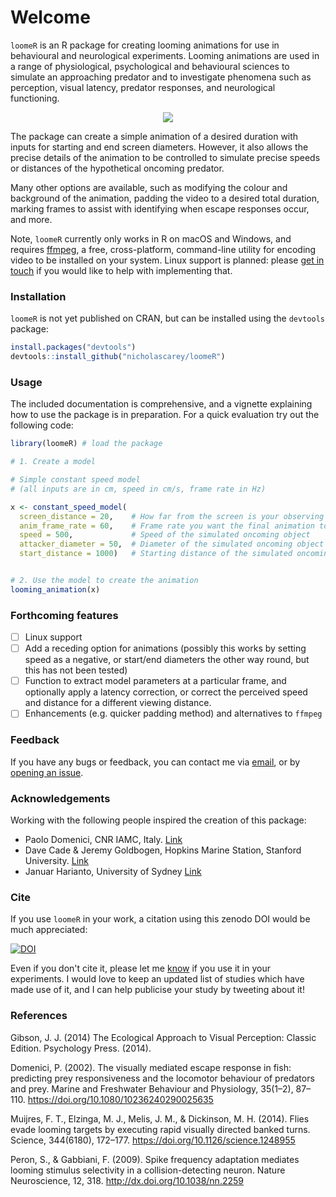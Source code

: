 # Welcome

`loomeR` is an R package for creating looming animations for use in behavioural and neurological experiments. Looming animations are used in a range of physiological, psychological and behavioural sciences to simulate an approaching predator and to investigate phenomena such as perception, visual latency, predator responses, and neurological functioning. 

<p align="center">
  <img src=https://i.imgur.com/WKKt59E.gif>
</p>

The package can create a simple animation of a desired duration with inputs for starting and end screen diameters. However, it also allows the precise details of the animation to be controlled to simulate precise speeds or distances of the hypothetical oncoming predator. 

Many other options are available, such as modifying the colour and background of the animation, padding the video to a desired total duration, marking frames to assist with identifying when escape responses occur, and more. 

Note, `loomeR` currently only works in R on macOS and Windows, and requires [ffmpeg](http://ffmpeg.org), a free, cross-platform, command-line utility for encoding video to be installed on your system. Linux support is planned: please [get in touch](nicholascarey@gmail.com) if you would like to help with implementing that. 

### Installation
`loomeR` is not yet published on CRAN, but can be installed using the `devtools` package:

```r
install.packages("devtools")
devtools::install_github("nicholascarey/loomeR")
```

### Usage

The included documentation is comprehensive, and a vignette explaining how to use the package is in preparation. For a quick evaluation try out the following code:

```r
library(loomeR) # load the package

# 1. Create a model

# Simple constant speed model
# (all inputs are in cm, speed in cm/s, frame rate in Hz)

x <- constant_speed_model(
  screen_distance = 20,    # How far from the screen is your observing specimen?
  anim_frame_rate = 60,    # Frame rate you want the final animation to be 
  speed = 500,             # Speed of the simulated oncoming object
  attacker_diameter = 50,  # Diameter of the simulated oncoming object
  start_distance = 1000)   # Starting distance of the simulated oncoming object


# 2. Use the model to create the animation
looming_animation(x)

```

### Forthcoming features

- [ ] Linux support
- [ ] Add a receding option for animations (possibly this works by setting speed as a negative, or start/end diameters the other way round, but this has not been tested)
- [ ] Function to extract model parameters at a particular frame, and optionally apply a latency correction, or correct the perceived speed and distance for a different viewing distance. 
- [ ] Enhancements (e.g. quicker padding method) and alternatives to `ffmpeg`

### Feedback

If you have any bugs or feedback, you can contact me via [email](mailto:nicholascarey@gmail.com), or by [opening an issue](https://github.com/nicholascarey/loomeR/issues). 

### Acknowledgements

Working with the following people inspired the creation of this package:

- Paolo Domenici, CNR IAMC, Italy.  [Link](http://oristano.iamc.cnr.it/IAMC/staff/paolo-domenici/domenici-paolo?set_language=en)
- Dave Cade & Jeremy Goldbogen, Hopkins Marine Station, Stanford University. [Link](http://goldbogen.stanford.edu)
- Januar Harianto, University of Sydney [Link](https://github.com/januarharianto)

### Cite
If you use `loomeR` in your work, a citation using this zenodo DOI would be much appreciated:

[![DOI](https://zenodo.org/badge/121540168.svg)](https://zenodo.org/badge/latestdoi/121540168)

Even if you don't cite it, please let me [know](mailto:nicholascarey@gmail.com) if you use it in your experiments. I would love to keep an updated list of studies which have made use of it, and I can help publicise your study by tweeting about it! 

### References

Gibson, J. J. (2014) The Ecological Approach to Visual Perception: Classic Edition. Psychology Press. (2014).

Domenici, P. (2002). The visually mediated escape response in fish: predicting prey responsiveness and the locomotor behaviour of predators and prey. Marine and Freshwater Behaviour and Physiology, 35(1–2), 87–110. https://doi.org/10.1080/10236240290025635

Muijres, F. T., Elzinga, M. J., Melis, J. M., & Dickinson, M. H. (2014). Flies evade looming targets by executing rapid visually directed banked turns. Science, 344(6180), 172–177. https://doi.org/10.1126/science.1248955

Peron, S., & Gabbiani, F. (2009). Spike frequency adaptation mediates looming stimulus selectivity in a collision-detecting neuron. Nature Neuroscience, 12, 318. http://dx.doi.org/10.1038/nn.2259


